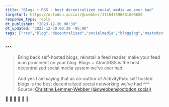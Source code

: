 ```yaml
---
title: "Blogs + RSS - best decentralized social media we ever had"
targeturl: https://octodon.social/@cwebber/111647596861000656
response_type: reply
dt_published: "2023-12-30 00:30"
dt_updated: "2023-12-30 00:30 -05:00"
tags: ["rss","blog","decentralized","socialmedia","blogging","mastodon","fediverse","indieweb","atom","feed"]
---
```


^^^
> Bring back self-hosted blogs, reinstall a feed reader, make your feed icon prominent on your blog.  Blogs + Atom/RSS is the best decentralized social media system we've ever had!  
> <br>
> And yes I am saying that as co-author of ActivityPub: self hosted blogs is the best decentralized social networking we've had
^^^ Source: [Christine Lemmer-Webber (@cwebber@octodon.social)](https://octodon.social/@cwebber)

:100: :100: :100: :100: :100: :100:

